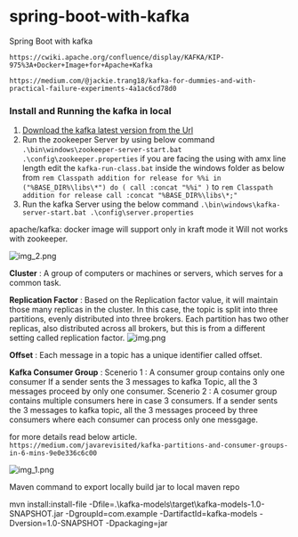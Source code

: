 # spring-boot-with-kafka
Spring Boot with kafka

```https://cwiki.apache.org/confluence/display/KAFKA/KIP-975%3A+Docker+Image+for+Apache+Kafka```

```https://medium.com/@jackie.trang18/kafka-for-dummies-and-with-practical-failure-experiments-4a1ac6cd78d0```

### Install and Running the kafka in local 
1. [Download the kafka latest version from the Url](https://kafka.apache.org/downloads)
2. Run the zookeeper Server by using below command
    ```.\bin\windows\zookeeper-server-start.bat .\config\zookeeper.properties```
   if you are facing the using with amx line length edit the ```kafka-run-class.bat``` inside the windows folder as below
   from ```rem Classpath addition for release
   for %%i in ("%BASE_DIR%\libs\*") do (
   call :concat "%%i"
   )```
   to ```rem Classpath addition for release
   call :concat "%BASE_DIR%\libs\*;"```
3. Run the kafka Server using the below command
   ```.\bin\windows\kafka-server-start.bat .\config\server.properties```

apache/kafka:<tag> docker image will support only in kraft mode it Will not works with zookeeper.

![img_2.png](img_2.png)


**Cluster** : A group of computers or machines or servers, which serves for a common task.

**Replication Factor** : Based on the Replication factor value, it will maintain those many replicas in the cluster. In this case, the topic is split into three partitions, evenly distributed into three brokers. Each partition has two other replicas, also distributed across all brokers, but this is from a different setting called replication factor.
![img.png](img.png)

**Offset** : Each message in a topic has a unique identifier called offset.

**Kafka Consumer Group** : 
Scenerio 1 : A consumer group contains only one consumer
    If a sender sents the 3 messages to kafka Topic, all the 3 messages proceed by only one consumer.
Scenerio 2 : A cosumer group contains multiple consumers here in case 3 consumers.
    If a sender sents the 3 messages to kafka topic, all the 3 messages proceed by three consumers where each consumer can process only one messgage.

for more details read below article.
```https://medium.com/javarevisited/kafka-partitions-and-consumer-groups-in-6-mins-9e0e336c6c00```

![img_1.png](img_1.png)


Maven command to export locally build jar to local maven repo

mvn install:install-file -Dfile=.\kafka-models\target\kafka-models-1.0-SNAPSHOT.jar -DgroupId=com.example -DartifactId=kafka-models -Dversion=1.0-SNAPSHOT -Dpackaging=jar
